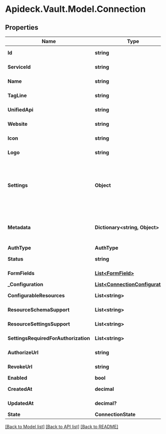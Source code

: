 # Apideck.Vault.Model.Connection

## Properties

Name | Type | Description | Notes
------------ | ------------- | ------------- | -------------
**Id** | **string** |  | [optional] [readonly] 
**ServiceId** | **string** |  | [optional] [readonly] 
**Name** | **string** |  | [optional] [readonly] 
**TagLine** | **string** |  | [optional] [readonly] 
**UnifiedApi** | **string** |  | [optional] [readonly] 
**Website** | **string** |  | [optional] [readonly] 
**Icon** | **string** |  | [optional] [readonly] 
**Logo** | **string** |  | [optional] [readonly] 
**Settings** | **Object** | Connection settings. Values will persist to &#x60;form_fields&#x60; with corresponding id | [optional] 
**Metadata** | **Dictionary&lt;string, Object&gt;** | Attach your own consumer specific metadata | [optional] 
**AuthType** | **AuthType** |  | [optional] 
**Status** | **string** |  | [optional] [readonly] 
**FormFields** | [**List&lt;FormField&gt;**](FormField.md) |  | [optional] [readonly] 
**_Configuration** | [**List&lt;ConnectionConfiguration&gt;**](ConnectionConfiguration.md) |  | [optional] 
**ConfigurableResources** | **List&lt;string&gt;** |  | [optional] [readonly] 
**ResourceSchemaSupport** | **List&lt;string&gt;** |  | [optional] [readonly] 
**ResourceSettingsSupport** | **List&lt;string&gt;** |  | [optional] [readonly] 
**SettingsRequiredForAuthorization** | **List&lt;string&gt;** |  | [optional] [readonly] 
**AuthorizeUrl** | **string** |  | [optional] [readonly] 
**RevokeUrl** | **string** |  | [optional] [readonly] 
**Enabled** | **bool** |  | [optional] 
**CreatedAt** | **decimal** |  | [optional] [readonly] 
**UpdatedAt** | **decimal?** |  | [optional] [readonly] 
**State** | **ConnectionState** |  | [optional] 

[[Back to Model list]](../README.md#documentation-for-models) [[Back to API list]](../README.md#documentation-for-api-endpoints) [[Back to README]](../README.md)

